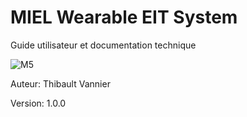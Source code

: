 # MIEL Wearable EIT System

Guide utilisateur et documentation technique

<img src="image.png" alt="M5" position="center"/>
<procedure title="Informations">
    <p>Auteur: Thibault Vannier</p>
    <p>Version: 1.0.0</p>
</procedure>
